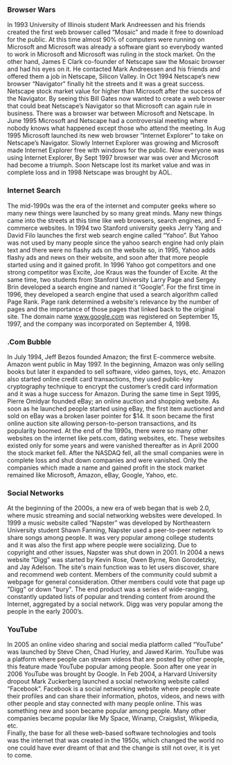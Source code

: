 ### Browser Wars
  In 1993 University of Illinois student Mark Andreessen and his friends created the first web browser called “Mosaic” and made it free to download for the public. At this time almost 90% of computers were running on Microsoft and Microsoft was already a software giant so everybody wanted to work in Microsoft and Microsoft was ruling in the stock market. On the other hand, James E Clark co-founder of Netscape saw the Mosaic browser and had his eyes on it. He contacted Mark Andreessen and his friends and offered them a job in Netscape, Silicon Valley. In Oct 1994 Netscape’s new browser “Navigator” finally hit the streets and it was a great success. Netscape stock market value for higher than Microsoft after the success of the Navigator. By seeing this Bill Gates now wanted to create a web browser that could beat Netscape’s Navigator so that Microsoft can again rule in business. There was a browser war between Microsoft and Netscape. In June 1995 Microsoft and Netscape had a controversial meeting where nobody knows what happened except those who attend the meeting. In Aug 1995 Microsoft launched its new web browser “Internet Explorer” to take on Netscape’s Navigator. Slowly Internet Explorer was growing and Microsoft made Internet Explorer free with windows for the public. Now everyone was using Internet Explorer, By Sept 1997 browser war was over and Microsoft had become a triumph. Soon Netscape lost its market value and was in complete loss and in 1998 Netscape was brought by AOL.
### Internet Search
The mid-1990s was the era of the internet and computer geeks where so many new things were launched by so many great minds. Many new things came into the streets at this time like web browsers, search engines, and E-commerce websites. In 1994 two Stanford university geeks Jerry Yang and David Filo launches the first web search engine called “Yahoo”. But Yahoo was not used by many people since the yahoo search engine had only plain text and there were no flashy ads on the website so, in 1995, Yahoo adds flashy ads and news on their website, and soon after that more people started using and it gained profit. In 1996 Yahoo got competitors and one strong competitor was Excite, Joe Kraus was the founder of Excite. At the same time, two students from Stanford University Larry Page and Sergey Brin developed a search engine and named it “Google”. For the first time in 1996, they developed a search engine that used a search algorithm called Page Rank. Page rank determined a website's relevance by the number of pages and the importance of those pages that linked back to the original site. The domain name www.google.com was registered on September 15, 1997, and the company was incorporated on September 4, 1998.<br>
### .Com Bubble
In July 1994, Jeff Bezos founded Amazon; the first E-commerce website. Amazon went public in May 1997. In the beginning, Amazon was only selling books but later it expanded to sell software, video games, toys, etc. Amazon also started online credit card transactions, they used public-key cryptography technique to encrypt the customer’s credit card information and it was a huge success for Amazon. During the same time in Sept 1995, Pierre Omidyar founded eBay; an online auction and shopping website. As soon as he launched people started using eBay, the first item auctioned and sold on eBay was a broken laser pointer for $14. It soon became the first online auction site allowing person-to-person transactions, and its popularity boomed. At the end of the 1990s, there were so many other websites on the internet like pets.com, dating websites, etc. These websites existed only for some years and were vanished thereafter as in April 2000 the stock market fell. After the NASDAQ fell, all the small companies were in complete loss and shut down companies and were vanished. Only the companies which made a name and gained profit in the stock market remained like Microsoft, Amazon, eBay, Google, Yahoo, etc.  
### Social Networks          
At the beginning of the 2000s, a new era of web began that is web 2.0, where music streaming and social networking websites were developed. In 1999 a music website called “Napster” was developed by Northeastern University student Shawn Fanning, Napster used a peer-to-peer network to share songs among people. It was very popular among college students and it was also the first app where people were socializing. Due to copyright and other issues, Napster was shut down in 2001. In 2004 a news website “Digg” was started by Kevin Rose, Owen Byrne, Ron Gorodetzky, and Jay Adelson. The site's main function was to let users discover, share and recommend web content. Members of the community could submit a webpage for general consideration. Other members could vote that page up "Digg" or down "bury". The end product was a series of wide-ranging, constantly updated lists of popular and trending content from around the Internet, aggregated by a social network. Digg was very popular among the people in the early 2000’s.<br> 
### YouTube
In 2005 an online video sharing and social media platform called “YouTube” was launched by Steve Chen, Chad Hurley, and Jawed Karim. YouTube was a platform where people can stream videos that are posted by other people, this feature made YouTube popular among people. Soon after one year in 2006 YouTube was brought by Google. In Feb 2004, a Harvard University dropout Mark Zuckerberg launched a social networking website called “Facebook”. Facebook is a social networking website where people create their profiles and can share their information, photos, videos, and news with other people and stay connected with many people online. This was something new and soon became popular among people. Many other companies became popular like My Space, Winamp, Craigslist, Wikipedia, etc. <br>
           Finally, the base for all these web-based software technologies and tools was the internet that was created in the 1950s, which changed the world no one could have ever dreamt of that and the change is still not over, it is yet to come.

